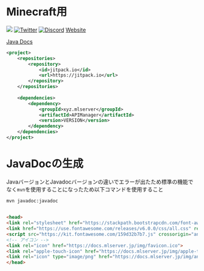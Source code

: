 # Minecraft用

[![](https://jitpack.io/v/xyz.mlserver/APIManager.svg)](https://jitpack.io/#xyz.mlserver/APIManager)
[![Twitter](https://badgen.net/twitter/follow/monster_2408?icon=twitter)](https://twitter.com/monster_2408)
[![Discord](https://discord.com/api/guilds/556844677115150366/widget.png)](https://discord.mlserver.xyz)
[Website](https://monster2408.com)

[Java Docs](https://docs.mlserver.jp/APIManager/)

```xml
<project>
    <repositories>
        <repository>
            <id>jitpack.io</id>
            <url>https://jitpack.io</url>
        </repository>
    </repositories>
    
    <dependencies>
        <dependency>
            <groupId>xyz.mlserver</groupId>
            <artifactId>APIManager</artifactId>
            <version>VERSION</version>
        </dependency>
    </dependencies>
</project>
```
# JavaDocの生成
JavaバージョンとJavadocバージョンの違いでエラーが出たため標準の機能でなく`mvn`を使用することになったため以下コマンドを使用すること
```shell
mvn javadoc:javadoc
```

## 
```html
<head>
<link rel="stylesheet" href="https://stackpath.bootstrapcdn.com/font-awesome/4.7.0/css/font-awesome.min.css">
<link href="https://use.fontawesome.com/releases/v6.0.0/css/all.css" rel="stylesheet">
<script src="https://kit.fontawesome.com/159d32b7b7.js" crossorigin="anonymous"></script>
<!-- アイコン -->
<link rel="icon" href="https://docs.mlserver.jp/img/favicon.ico">
<link rel="apple-touch-icon" href="https://docs.mlserver.jp/img/apple-touch-icon.png" sizes="180x180">
<link rel="icon" type="image/png" href="https://docs.mlserver.jp/img/android-touch-icon.png" sizes="192x192">
</head>
```